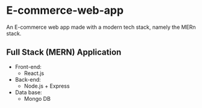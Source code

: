 # E-commerce-web-app
An E-commerce web app made with a modern tech stack, namely the MERn stack.

## Full Stack (MERN) Application
- Front-end:
    - React.js
- Back-end:
    - Node.js + Express
- Data base:
    - Mongo DB
